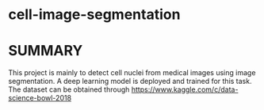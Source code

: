 # cell-image-segmentation

# SUMMARY

This project is mainly to detect cell nuclei from medical images using image segmentation. A deep learning model is deployed and trained for this task. The dataset can be obtained through https://www.kaggle.com/c/data-science-bowl-2018
